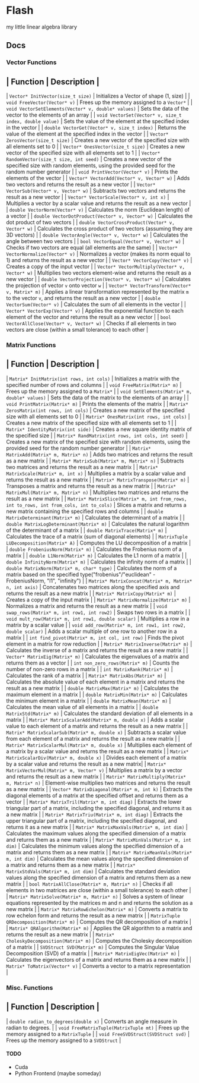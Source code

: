 # Flash
my little linear algebra library

## Docs

### Vector Functions
| Function | Description |
--------------------------
| `Vector* InitVector(size_t size)` | Initializes a Vector of shape (1, size) |
| `void FreeVector(Vector* v)` | Frees up the memory assigned to a `Vector*` | 
| `void VectorSetElements(Vector* v, double* values)` | Sets the data of the vector to the elements of an array |
| `void VectorSet(Vector* v, size_t index, double value)` | Sets the value of the element at the specified index in the vector |
| `double VectorGet(Vector* v, size_t index)` | Returns the value of the element at the specified index in the vector |
| `Vector* ZerosVector(size_t size)` | Creates a new vector of the specified size with all elements set to 0 |
| `Vector* OnesVector(size_t size)` | Creates a new vector of the specified size with all elements set to 1 |
| `Vector* RandomVector(size_t size, int seed)` | Creates a new vector of the specified size with random elements, using the provided seed for the random number generator |
| `void PrintVector(Vector* v)` | Prints the elements of the vector |
| `Vector* VectorAdd(Vector* v, Vector* w)` | Adds two vectors and returns the result as a new vector |
| `Vector* VectorSub(Vector* v, Vector* w)` | Subtracts two vectors and returns the result as a new vector |
| `Vector* VectorScale(Vector* v, int x)` | Multiplies a vector by a scalar value and returns the result as a new vector |
| `double VectorNorm(Vector* v)` | Calculates the norm (Euclidean length) of a vector |
| `double VectorDotProduct(Vector* v, Vector* w)` | Calculates the dot product of two vectors |
| `double VectorCrossProduct(Vector* v, Vector* w)` | Calculates the cross product of two vectors (assuming they are 3D vectors) |
| `double VectorAngle(Vector* v, Vector* w)` | Calculates the angle between two vectors |
| `bool VectorEqual(Vector* v, Vector* w)` | Checks if two vectors are equal (all elements are the same) |
| `Vector* VectorNormalize(Vector* v)` | Normalizes a vector (makes its norm equal to 1) and returns the result as a new vector |
| `Vector* VectorCopy(Vector* v)` | Creates a copy of the input vector |
| `Vector* VectorMultiply(Vector* v, Vector* w)` | Multiplies two vectors element-wise and returns the result as a new vector |
| `double VectorProjection(Vector* v, Vector* w)` | Calculates the projection of vector `v` onto vector `w` |
| `Vector* VectorTransform(Vector* v, Matrix* m)` | Applies a linear transformation represented by the matrix `m` to the vector `v`, and returns the result as a new vector |
| `double VectorSum(Vector* v)` | Calculates the sum of all elements in the vector |
| `Vector* VectorExp(Vector* v)` | Applies the exponential function to each element of the vector and returns the result as a new vector |
| `bool VectorAllClose(Vector* v, Vector* w)` | Checks if all elements in two vectors are close (within a small tolerance) to each other | 

### Matrix Functions
| Function | Description |
--------------------------
| `Matrix* InitMatrix(int rows, int cols)` | Initializes a matrix with the specified number of rows and columns |
| `void FreeMatrix(Matrix* m)` | Frees up the memory assigned to a `Matrix*` |
| `void SetElements(Matrix* m, double* values)` | Sets the data of the matrix to the elements of an array |
| `void PrintMatrix(Matrix* m)` | Prints the elements of the matrix |
| `Matrix* ZerosMatrix(int rows, int cols)` | Creates a new matrix of the specified size with all elements set to 0 |
| `Matrix* OnesMatrix(int rows, int cols)` | Creates a new matrix of the specified size with all elements set to 1 |
| `Matrix* IdentityMatrix(int side)` | Creates a new square identity matrix of the specified size |
| `Matrix* RandMatrix(int rows, int cols, int seed)` | Creates a new matrix of the specified size with random elements, using the provided seed for the random number generator |
| `Matrix* MatrixAdd(Matrix* m, Matrix* n)` | Adds two matrices and returns the result as a new matrix |
| `Matrix* MatrixSub(Matrix* m, Matrix* n)` | Subtracts two matrices and returns the result as a new matrix |
| `Matrix* MatrixScale(Matrix* m, int x)` | Multiplies a matrix by a scalar value and returns the result as a new matrix |
| `Matrix* MatrixTranspose(Matrix* m)` | Transposes a matrix and returns the result as a new matrix |
| `Matrix* MatrixMul(Matrix* m, Matrix* n)` | Multiplies two matrices and returns the result as a new matrix |
| `Matrix* MatrixSlice(Matrix* m, int from_rows, int to_rows, int from_cols, int to_cols)` | Slices a matrix and returns a new matrix containing the specified rows and columns |
| `double MatrixDeterminant(Matrix* m)` | Calculates the determinant of a matrix |
| `double MatrixLogDeterminant(Matrix* m)` | Calculates the natural logarithm of the determinant of a matrix |
| `double MatrixTrace(Matrix* m)` | Calculates the trace of a matrix (sum of diagonal elements) |
| `MatrixTuple LUDecomposition(Matrix* A)` | Computes the LU decomposition of a matrix |
| `double FrobeniusNorm(Matrix* m)` | Calculates the Frobenius norm of a matrix |
| `double L1Norm(Matrix* m)` | Calculates the L1 norm of a matrix |
| `double InfinityNorm(Matrix* m)` | Calculates the infinity norm of a matrix |
| `double MatrixNorm(Matrix* m, char* type)` | Calculates the norm of a matrix based on the specified type("frobenius"/"euclidean" - FrobeniusNorm, "l1", "infinity") |
| `Matrix* MatrixConcat(Matrix* m, Matrix* n, int axis)` | Concatenates two matrices along the specified axis and returns the result as a new matrix |
| `Matrix* MatrixCopy(Matrix* m)` | Creates a copy of the input matrix |
| `Matrix* MatrixNormalize(Matrix* m)` | Normalizes a matrix and returns the result as a new matrix |
| `void swap_rows(Matrix* m, int row1, int row2)` | Swaps two rows in a matrix |
| `void mult_row(Matrix* m, int row1, double scalar)` | Multiplies a row in a matrix by a scalar value |
| `void add_row(Matrix* m, int row1, int row2, double scalar)` | Adds a scalar multiple of one row to another row in a matrix |
| `int find_pivot(Matrix* m, int col, int row)` | Finds the pivot element in a matrix for row reduction |
| `Matrix* MatrixInverse(Matrix* m)` | Calculates the inverse of a matrix and returns the result as a new matrix |
| `Vector* MatrixEig(Matrix* m)` | Calculates the eigenvalues of a matrix and returns them as a vector |
| `int non_zero_rows(Matrix* m)` | Counts the number of non-zero rows in a matrix |
| `int MatrixRank(Matrix* m)` | Calculates the rank of a matrix |
| `Matrix* MatrixAbs(Matrix* m)` | Calculates the absolute value of each element in a matrix and returns the result as a new matrix |
| `double MatrixMax(Matrix* m)` | Calculates the maximum element in a matrix |
| `double MatrixMin(Matrix* m)` | Calculates the minimum element in a matrix |
| `double MatrixMean(Matrix* m)` | Calculates the mean value of all elements in a matrix |
| `double MatrixStd(Matrix* m)` | Calculates the standard deviation of all elements in a matrix |
| `Matrix* MatrixScalarAdd(Matrix* m, double x)` | Adds a scalar value to each element of a matrix and returns the result as a new matrix |
| `Matrix* MatrixScalarSub(Matrix* m, double x)` | Subtracts a scalar value from each element of a matrix and returns the result as a new matrix |
| `Matrix* MatrixScalarMul(Matrix* m, double x)` | Multiplies each element of a matrix by a scalar value and returns the result as a new matrix |
| `Matrix* MatrixScalarDiv(Matrix* m, double x)` | Divides each element of a matrix by a scalar value and returns the result as a new matrix|
| `Matrix* MatrixVectorMul(Matrix* m, Vector* v)` | Multiplies a matrix by a vector and returns the result as a new matrix |
| `Matrix* MatrixMultiply(Matrix* m, Matrix* n)` | Element-wise multiplies two matrices and returns the result as a new matrix |
| `Vector* MatrixDiagonal(Matrix* m, int k)` | Extracts the diagonal elements of a matrix at the specified offset and returns them as a vector |
| `Matrix* MatrixTril(Matrix* m, int diag)` | Extracts the lower triangular part of a matrix, including the specified diagonal, and returns it as a new matrix |
| `Matrix* MatrixTriu(Matrix* m, int diag)` | Extracts the upper triangular part of a matrix, including the specified diagonal, and returns it as a new matrix |
| `Matrix* MatrixMaxVals(Matrix* m, int dim)` | Calculates the maximum values along the specified dimension of a matrix and returns them as a new matrix |
| `Matrix* MatrixMinVals(Matrix* m, int dim)` | Calculates the minimum values along the specified dimension of a matrix and returns them as a new matrix |
| `Matrix* MatrixMeanVals(Matrix* m, int dim)` | Calculates the mean values along the specified dimension of a matrix and returns them as a new matrix |
| `Matrix* MatrixStdVals(Matrix* m, int dim)` | Calculates the standard deviation values along the specified dimension of a matrix and returns them as a new matrix |
| `bool MatrixAllClose(Matrix* m, Matrix* n)` | Checks if all elements in two matrices are close (within a small tolerance) to each other |
| `Matrix* MatrixSolve(Matrix* m, Matrix* n)` | Solves a system of linear equations represented by the matrices m and n and returns the solution as a new matrix |
| `Matrix* MatrixRowEchelon(Matrix* m)` | Converts a matrix to row echelon form and returns the result as a new matrix |
| `MatrixTuple QRDecomposition(Matrix* m)` | Computes the QR decomposition of a matrix |
| `Matrix* QRAlgorithm(Matrix* m)` | Applies the QR algorithm to a matrix and returns the result as a new matrix |
| `Matrix* CholeskyDecomposition(Matrix* m)` | Computes the Cholesky decomposition of a matrix |
| `SVDStruct SVD(Matrix* m)` | Computes the Singular Value Decomposition (SVD) of a matrix |
| `Matrix* MatrixEigVec(Matrix* m)` | Calculates the eigenvectors of a matrix and returns them as a new matrix |
| `Matrix* ToMatrix(Vector* v)` | Converts a vector to a matrix representation |

### Misc. Functions
| Function | Description |
--------------------------
| `double radian_to_degrees(double x)` | Converts an angle measure in radian to degrees. | 
| `void FreeMatrixTuple(MatrixTuple mt)` | Frees up the memory assigned to a `MatrixTuple` |
| `void FreeSVDStruct(SVDStruct svd)` | Frees up the memory assigned to a `SVDStruct` |

#### TODO
- Cuda
- Python Frontend (maybe someday)
